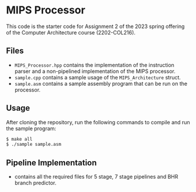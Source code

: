 # MIPS Processor

This code is the starter code for Assignment 2 of the 2023 spring offering of the Computer Architecture course (2202-COL216).

## Files
- `MIPS_Processor.hpp` contains the implementation of the instruction parser and a non-pipelined implementation of the MIPS processor.
- `sample.cpp` contains a sample usage of the `MIPS_Architecture` struct.
- `sample.asm` contains a sample assembly program that can be run on the processor.

## Usage
After cloning the repository, run the following commands to compile and run the sample program:
```bash
$ make all
$ ./sample sample.asm
```

## Pipeline Implementation
- contains all the required files for 5 stage, 7 stage pipelines and BHR branch predictor.
